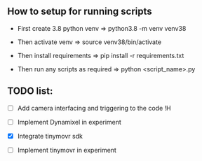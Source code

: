 ## How to setup for running scripts

- First create 3.8 python venv => python3.8 -m venv venv38 

- Then activate venv => source venv38/bin/activate

- Then install requirements => pip install -r requirements.txt

- Then run any scripts as required => python <script_name>.py

## TODO list:

- [ ] Add camera interfacing and triggering to the code !H

- [ ] Implement Dynamixel in experiment

- [x] Integrate tinymovr sdk

- [ ] Implement tinymovr in experiment

